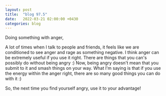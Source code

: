 ```yaml
---
layout: post
title:  "blog 97.5"
date:   2022-03-21 02:00:00 +0430
categories: blog
---
```


Doing something with anger,

A lot of times when I talk to people and friends, it feels like we are conditioned to see anger and rage as something negative. I think anger can be extremely useful if you use it right. There are things that you can's possibly do without being angry :) Now, being angry doesn't mean that you submit to it and smash things on your way. What I'm saying is that if you use the energy within the anger right, there are so many good things you can do with it :)

So, the next time you find yourself angry, use it to your advantage!
